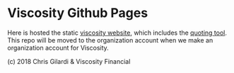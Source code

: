 # Viscosity Github Pages

Here is hosted the static [viscosity website](http://viscosity.us/), which includes the [quoting tool](https://viscosity.us/quote). This repo will be moved to the organization account when we make an organization account for Viscosity.

(c) 2018 Chris Gilardi & Viscosity Financial
